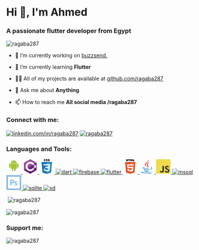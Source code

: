 <h1 align="left">Hi 👋, I'm Ahmed</h1>
<h3 align="left">A passionate flutter developer from Egypt</h3>

<p align="left"> <img src="https://komarev.com/ghpvc/?username=ragaba287&label=Profile%20views&color=ffdd00&style=flat" alt="ragaba287" /> </p>

- 🔭 I’m currently working on [buzzsend.](https://github.com/ragaba287/buzzsend.)

- 🌱 I’m currently learning **Flutter**

- 👨‍💻 All of my projects are available at [github.com/ragaba287](https://github.com/ragaba287)

- 💬 Ask me about **Anything**

- 📫 How to reach me **All social media /ragaba287**

<h3 align="left">Connect with me:</h3>
<p align="left">
<a href="https://linkedin.com/in/linkedin.com/in/ragaba287" target="blank"><img align="center" src="https://cdn.jsdelivr.net/npm/simple-icons@3.0.1/icons/linkedin.svg" alt="linkedin.com/in/ragaba287" height="30" width="40" /></a>
<a href="https://fb.com/ragaba287" target="blank"><img align="center" src="https://cdn.jsdelivr.net/npm/simple-icons@3.0.1/icons/facebook.svg" alt="ragaba287" height="30" width="40" /></a>
</p>

<h3 align="left">Languages and Tools:</h3>
<p align="left"> <a href="https://developer.android.com" target="_blank"> <img src="https://raw.githubusercontent.com/devicons/devicon/master/icons/android/android-original-wordmark.svg" alt="android" width="40" height="40"/> </a> <a href="https://www.w3schools.com/cs/" target="_blank"> <img src="https://raw.githubusercontent.com/devicons/devicon/master/icons/csharp/csharp-original.svg" alt="csharp" width="40" height="40"/> </a> <a href="https://www.w3schools.com/css/" target="_blank"> <img src="https://raw.githubusercontent.com/devicons/devicon/master/icons/css3/css3-original-wordmark.svg" alt="css3" width="40" height="40"/> </a> <a href="https://dart.dev" target="_blank"> <img src="https://www.vectorlogo.zone/logos/dartlang/dartlang-icon.svg" alt="dart" width="40" height="40"/> </a> <a href="https://firebase.google.com/" target="_blank"> <img src="https://www.vectorlogo.zone/logos/firebase/firebase-icon.svg" alt="firebase" width="40" height="40"/> </a> <a href="https://flutter.dev" target="_blank"> <img src="https://www.vectorlogo.zone/logos/flutterio/flutterio-icon.svg" alt="flutter" width="40" height="40"/> </a> <a href="https://www.w3.org/html/" target="_blank"> <img src="https://raw.githubusercontent.com/devicons/devicon/master/icons/html5/html5-original-wordmark.svg" alt="html5" width="40" height="40"/> </a> <a href="https://www.java.com" target="_blank"> <img src="https://raw.githubusercontent.com/devicons/devicon/master/icons/java/java-original.svg" alt="java" width="40" height="40"/> </a> <a href="https://developer.mozilla.org/en-US/docs/Web/JavaScript" target="_blank"> <img src="https://raw.githubusercontent.com/devicons/devicon/master/icons/javascript/javascript-original.svg" alt="javascript" width="40" height="40"/> </a> <a href="https://www.microsoft.com/en-us/sql-server" target="_blank"> <img src="https://cdn.worldvectorlogo.com/logos/microsoft-sql-server.svg" alt="mssql" width="40" height="40"/> </a> <a href="https://www.photoshop.com/en" target="_blank"> <img src="https://raw.githubusercontent.com/devicons/devicon/master/icons/photoshop/photoshop-line.svg" alt="photoshop" width="40" height="40"/> </a> <a href="https://www.sqlite.org/" target="_blank"> <img src="https://www.vectorlogo.zone/logos/sqlite/sqlite-icon.svg" alt="sqlite" width="40" height="40"/> </a> <a href="https://www.adobe.com/products/xd.html" target="_blank"> <img src="https://cdn.worldvectorlogo.com/logos/adobe-xd.svg" alt="xd" width="40" height="40"/> </a> </p>

<p>&nbsp;<img align="center" src="https://github-readme-stats.vercel.app/api?username=ragaba287&show_icons=true&theme=radical&title_color=ffdd00&hide_border=true&locale=en" alt="ragaba287" /></p>

<p><img align="center" src="https://github-readme-stats.vercel.app/api/top-langs?username=ragaba287&show_icons=true&theme=radical&title_color=ffdd00&hide_border=true&locale=en&layout=compact" alt="ragaba287" /></p>


<h3 align="left">Support me:</h3>
<p><a href="https://www.buymeacoffee.com/ragaba287"> <img align="left" src="https://cdn.buymeacoffee.com/buttons/v2/default-yellow.png" height="50" width="210" alt="ragaba287" /></a></p><br><br>

<!--<p><img align="center" src="https://github-readme-streak-stats.herokuapp.com/?user=ragaba287&theme=dark" alt="ragaba287" /></p>--!>
